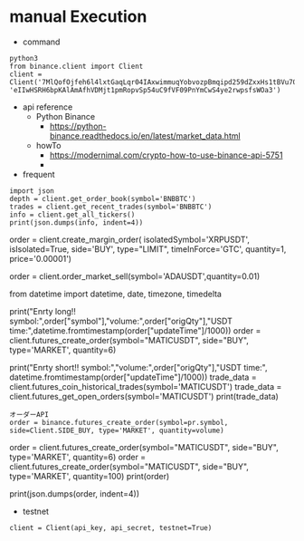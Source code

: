 # manual Execution
- command
```
python3
from binance.client import Client
client = Client('7MlQofOjfeh6l4lxtGaqLqr04IAxwimmuqYobvozpBmqipd259dZxxHs1tBVu70a', 'eIIwHSRH6bpKAlAmAfhVDMjt1pmRopvSp54uC9fVF09PnYmCwS4ye2rwpsfsWOa3')
```
- api reference
    - Python Binance 
      - https://python-binance.readthedocs.io/en/latest/market_data.html
    - howTo
      - https://modernimal.com/crypto-how-to-use-binance-api-5751
      - 
- frequent
```
import json
depth = client.get_order_book(symbol='BNBBTC')
trades = client.get_recent_trades(symbol='BNBBTC')
info = client.get_all_tickers()
print(json.dumps(info, indent=4))
```

order = client.create_margin_order(
isolatedSymbol='XRPUSDT',
isIsolated=True,
side='BUY',
type="LIMIT",
timeInForce='GTC',
quantity=1,
price='0.00001')

order = client.order_market_sell(symbol='ADAUSDT',quantity=0.01)


from datetime import datetime, date, timezone, timedelta

print("Enrty long!! symbol:",order["symbol"],"volume:",order["origQty"],"USDT time:",datetime.fromtimestamp(order["updateTime"]/1000))
order = client.futures_create_order(symbol="MATICUSDT", side="BUY", type='MARKET', quantity=6)

print("Enrty short!! symbol:","volume:",order["origQty"],"USDT time:", datetime.fromtimestamp(order["updateTime"]/1000))
trade_data = client.futures_coin_historical_trades(symbol='MATICUSDT')
trade_data = client.futures_get_open_orders(symbol='MATICUSDT')
print(trade_data)





```
オーダーAPI
order = binance.futures_create_order(symbol=pr.symbol, side=Client.SIDE_BUY, type='MARKET', quantity=volume)

```
order = client.futures_create_order(symbol="MATICUSDT", side="BUY", type='MARKET', quantity=6)
order = client.futures_create_order(symbol="MATICUSDT", side="BUY", type='MARKET', quantity=100)
print(order)

print(json.dumps(order, indent=4))


- testnet
```
client = Client(api_key, api_secret, testnet=True)
```



